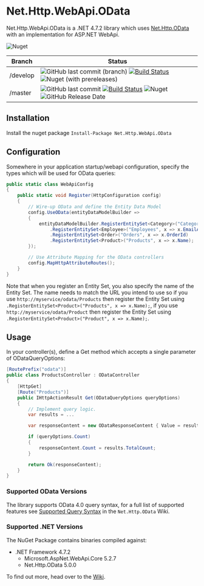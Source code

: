 ﻿# Net.Http.WebApi.OData

Net.Http.WebApi.OData is a .NET 4.7.2 library which uses [Net.Http.OData](https://github.com/Net-Http-OData/Net.Http.OData) with an implementation for ASP.NET WebApi.

![Nuget](https://img.shields.io/nuget/dt/Net.Http.WebApi.OData)

|Branch|Status|
|------|------|
|/develop|![GitHub last commit (branch)](https://img.shields.io/github/last-commit/Net-Http-OData/Net.Http.WebApi.OData/develop) [![Build Status](https://dev.azure.com/trevorpilley/Net.Http.OData/_apis/build/status/Net-Http-OData.Net.Http.WebApi.OData?branchName=develop)](https://dev.azure.com/trevorpilley/Net.Http.OData/_build/latest?definitionId=25&branchName=develop) ![Nuget (with prereleases)](https://img.shields.io/nuget/vpre/Net.Http.WebApi.OData)|
|/master|![GitHub last commit](https://img.shields.io/github/last-commit/Net-Http-OData/Net.Http.WebApi.OData/master) [![Build Status](https://dev.azure.com/trevorpilley/Net.Http.OData/_apis/build/status/Net-Http-OData.Net.Http.WebApi.OData?branchName=master)](https://dev.azure.com/trevorpilley/Net.Http.OData/_build/latest?definitionId=25&branchName=master) ![Nuget](https://img.shields.io/nuget/v/Net.Http.WebApi.OData) ![GitHub Release Date](https://img.shields.io/github/release-date/Net-Http-OData/Net.Http.WebApi.OData)|

## Installation

Install the nuget package `Install-Package Net.Http.WebApi.OData`

## Configuration

Somewhere in your application startup/webapi configuration, specify the types which will be used for OData queries:

```csharp
public static class WebApiConfig
{
    public static void Register(HttpConfiguration config)
    {
        // Wire-up OData and define the Entity Data Model
        config.UseOData(entityDataModelBuilder =>
        {
            entityDataModelBuilder.RegisterEntitySet<Category>("Categories", x => x.Name)
                .RegisterEntitySet<Employee>("Employees", x => x.EmailAddress)
                .RegisterEntitySet<Order>("Orders", x => x.OrderId)
                .RegisterEntitySet<Product>("Products", x => x.Name);
        });

        // Use Attribute Mapping for the OData controllers
        config.MapHttpAttributeRoutes();
    }
}
```

Note that when you register an Entity Set, you also specify the name of the Entity Set. The name needs to match the URL you intend to use so if you use `http://myservice/odata/Products` then register the Entity Set using `.RegisterEntitySet<Product>("Products", x => x.Name);`, if you use `http://myservice/odata/Product` then register the Entity Set using `.RegisterEntitySet<Product>("Product", x => x.Name);`.

## Usage

In your controller(s), define a Get method which accepts a single parameter of ODataQueryOptions:

```csharp
[RoutePrefix("odata")]
public class ProductsController : ODataController
{
    [HttpGet]
    [Route("Products")]
    public IHttpActionResult Get(ODataQueryOptions queryOptions)
    {
        // Implement query logic.
        var results = ...

        var responseContent = new ODataResponseContent { Value = results };

        if (queryOptions.Count)
        {
            responseContent.Count = results.TotalCount;
        }

        return Ok(responseContent);
    }
}
```

### Supported OData Versions

The library supports OData 4.0 query syntax, for a full list of supported features see [Supported Query Syntax](https://github.com/Net-Http-OData/Net.Http.OData/wiki/Supported-Query-Syntax) in the `Net.Http.OData` Wiki.

### Supported .NET Versions

The NuGet Package contains binaries compiled against:

* .NET Framework 4.7.2
  * Microsoft.AspNet.WebApi.Core 5.2.7
  * Net.Http.OData 5.0.0

To find out more, head over to the [Wiki](https://github.com/Net-Http-OData/Net.Http.WebApi.OData/wiki).
